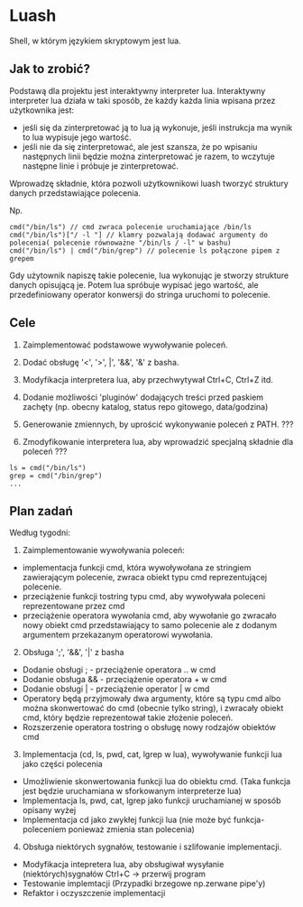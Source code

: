 
# Luash

Shell, w którym językiem skryptowym jest lua.

## Jak to zrobić?

Podstawą dla projektu jest interaktywny interpreter lua. Interaktywny interpreter lua działa w taki sposób, że każdy każda linia wpisana przez użytkownika jest:

- jeśli się da zinterpretować ją to lua ją wykonuje, jeśli instrukcja ma wynik to lua wypisuje jego wartość.
- jeśli nie da się zinterpretować, ale jest szansza, że po wpisaniu następnych linii będzie można zinterpretować je razem, to wczytuje następne linie i próbuje je zinterpretować.

Wprowadzę składnie, która pozwoli użytkownikowi luash tworzyć struktury danych przedstawiające polecenia.

Np.
~~~
cmd("/bin/ls") // cmd zwraca polecenie uruchamiające /bin/ls
cmd("/bin/ls")["/ -l "] // klamry pozwalają dodawać argumenty do polecenia( polecenie równoważne "/bin/ls / -l" w bashu)
cmd("/bin/ls") | cmd("/bin/grep") // polecenie ls połączone pipem z grepem
~~~

Gdy użytownik napiszę takie polecenie, lua wykonując je stworzy strukture danych opisującą je. Potem lua spróbuje wypisać jego wartość, ale przedefiniowany operator konwersji do stringa uruchomi to polecenie.

## Cele

1) Zaimplementować podstawowe wywoływanie poleceń.

2) Dodać obsługę '<', '>', |', '&&', '&' z basha.

3) Modyfikacja interpretera lua, aby przechwytywał Ctrl+C, Ctrl+Z itd.

4) Dodanie możliwości 'pluginów' dodających treści przed paskiem zachęty (np. obecny katalog, status repo gitowego, data/godzina)

5) Generowanie zmiennych, by uprościć wykonywanie poleceń z PATH. ???

6) Zmodyfikowanie interpretera lua, aby wprowadzić specjalną składnie dla poleceń ???

~~~
ls = cmd("/bin/ls")
grep = cmd("/bin/grep")
...
~~~

## Plan zadań

Według tygodni:
1. Zaimplementowanie wywoływania poleceń:
- implementacja funkcji cmd, która wywoływołana ze stringiem zawierającym polecenie, zwraca obiekt typu cmd reprezentującej polecenie.
- przeciążenie funkcji tostring typu cmd, aby wywoływała poleceni reprezentowane przez cmd
- przeciążenie operatora wywołania cmd, aby wywołanie go zwracało nowy obiekt cmd przedstawiający to samo polecenie ale z dodanym argumentem przekazanym operatorowi wywołania.

2. Obsługa ';', '&&', '|' z basha
- Dodanie obsługi ; - przeciążenie operatora .. w cmd
- Dodanie obsługa && - przeciążenie operatora + w cmd
- Dodanie obsługi | - przeciążenie operator | w cmd
- Operatory będą przyjmowały dwa argumenty, które są typu cmd albo można skonwertować do cmd (obecnie tylko string), i zwracały obiekt cmd, który będzie reprezentował takie złożenie poleceń.
- Rozszerzenie operatora tostring o obsługę nowy rodzajów obiektów cmd

3. Implementacja (cd, ls, pwd, cat, lgrep w lua), wywoływanie funkcji lua jako części polecenia
- Umożliwienie skonwertowania funkcji lua do obiektu cmd. (Taka funkcja jest będzie uruchamiana w sforkowanym interpreterze lua)
- Implementacja ls, pwd, cat, lgrep jako funkcji uruchamianej w sposób opisany wyżej
- Implementacja cd jako zwykłej funkcji lua (nie może być funkcja-poleceniem ponieważ zmienia stan polecenia)

4. Obsługa niektórych sygnałów, testowanie i szlifowanie implementacji.
- Modyfikacja intepretera lua, aby obsługiwał wysyłanie (niektórych)sygnałów Ctrl+C -> przerwij program
- Testowanie implemtacji (Przypadki brzegowe np.zerwane pipe'y)
- Refaktor i oczyszczenie implementacji

